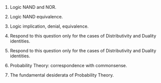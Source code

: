 1. Logic NAND and NOR.  

2. Logic NAND equivalence.  

3. Logic implication, denial, equivalence.  

4. Respond to this question only for the cases of Distributivity and Duality identities.  

5. Respond to this question only for the cases of Distributivity and Duality identities.  

6. Probability Theory: correspondence with commonsense.  

7. The fundamental desiderata of Probability Theory.  


